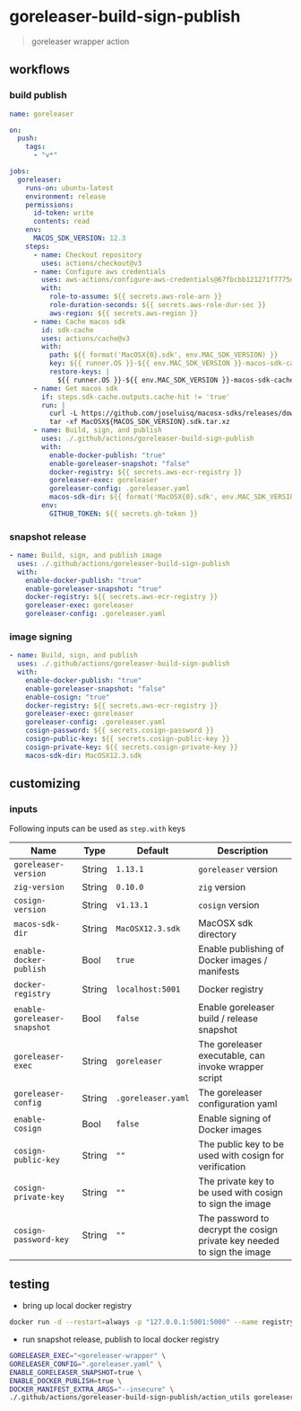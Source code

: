 # goreleaser-build-sign-publish

> goreleaser wrapper action

## workflows

### build publish

```yaml
name: goreleaser

on:
  push:
    tags:
      - "v*"

jobs:
  goreleaser:
    runs-on: ubuntu-latest
    environment: release
    permissions:
      id-token: write
      contents: read
    env:
      MACOS_SDK_VERSION: 12.3
    steps:
      - name: Checkout repository
        uses: actions/checkout@v3
      - name: Configure aws credentials
        uses: aws-actions/configure-aws-credentials@67fbcbb121271f7775d2e7715933280b06314838 # v1.7.0
        with:
          role-to-assume: ${{ secrets.aws-role-arn }}
          role-duration-seconds: ${{ secrets.aws-role-dur-sec }}
          aws-region: ${{ secrets.aws-region }}
      - name: Cache macos sdk
        id: sdk-cache
        uses: actions/cache@v3
        with:
          path: ${{ format('MacOSX{0}.sdk', env.MAC_SDK_VERSION) }}
          key: ${{ runner.OS }}-${{ env.MAC_SDK_VERSION }}-macos-sdk-cache-${{ hashFiles('**/SDKSettings.json') }}
          restore-keys: |
            ${{ runner.OS }}-${{ env.MAC_SDK_VERSION }}-macos-sdk-cache-
      - name: Get macos sdk
        if: steps.sdk-cache.outputs.cache-hit != 'true'
        run: |
          curl -L https://github.com/joseluisq/macosx-sdks/releases/download/${MACOS_SDK_VERSION}/MacOSX${MACOS_SDK_VERSION}.sdk.tar.xz > MacOSX${MACOS_SDK_VERSION}.sdk.tar.xz
          tar -xf MacOSX${MACOS_SDK_VERSION}.sdk.tar.xz
      - name: Build, sign, and publish
        uses: ./.github/actions/goreleaser-build-sign-publish
        with:
          enable-docker-publish: "true"
          enable-goreleaser-snapshot: "false"
          docker-registry: ${{ secrets.aws-ecr-registry }}
          goreleaser-exec: goreleaser
          goreleaser-config: .goreleaser.yaml
          macos-sdk-dir: ${{ format('MacOSX{0}.sdk', env.MAC_SDK_VERSION) }}
        env:
          GITHUB_TOKEN: ${{ secrets.gh-token }}
```

### snapshot release

```yaml
- name: Build, sign, and publish image
  uses: ./.github/actions/goreleaser-build-sign-publish
  with:
    enable-docker-publish: "true"
    enable-goreleaser-snapshot: "true"
    docker-registry: ${{ secrets.aws-ecr-registry }}
    goreleaser-exec: goreleaser
    goreleaser-config: .goreleaser.yaml
```

### image signing

```yaml
- name: Build, sign, and publish
  uses: ./.github/actions/goreleaser-build-sign-publish
  with:
    enable-docker-publish: "true"
    enable-goreleaser-snapshot: "false"
    enable-cosign: "true"
    docker-registry: ${{ secrets.aws-ecr-registry }}
    goreleaser-exec: goreleaser
    goreleaser-config: .goreleaser.yaml
    cosign-password: ${{ secrets.cosign-password }}
    cosign-public-key: ${{ secrets.cosign-public-key }}
    cosign-private-key: ${{ secrets.cosign-private-key }}
    macos-sdk-dir: MacOSX12.3.sdk
```

## customizing

### inputs

Following inputs can be used as `step.with` keys

| Name                         | Type   | Default            | Description                                                             |
| ---------------------------- | ------ | ------------------ | ----------------------------------------------------------------------- |
| `goreleaser-version`         | String | `1.13.1`           | `goreleaser` version                                                    |
| `zig-version`                | String | `0.10.0`           | `zig` version                                                           |
| `cosign-version`             | String | `v1.13.1`          | `cosign` version                                                        |
| `macos-sdk-dir`              | String | `MacOSX12.3.sdk`   | MacOSX sdk directory                                                    |
| `enable-docker-publish`      | Bool   | `true`             | Enable publishing of Docker images / manifests                          |
| `docker-registry`            | String | `localhost:5001`   | Docker registry                                                         |
| `enable-goreleaser-snapshot` | Bool   | `false`            | Enable goreleaser build / release snapshot                              |
| `goreleaser-exec`            | String | `goreleaser`       | The goreleaser executable, can invoke wrapper script                    |
| `goreleaser-config`          | String | `.goreleaser.yaml` | The goreleaser configuration yaml                                       |
| `enable-cosign`              | Bool   | `false`            | Enable signing of Docker images                                         |
| `cosign-public-key`          | String | `""`               | The public key to be used with cosign for verification                  |
| `cosign-private-key`         | String | `""`               | The private key to be used with cosign to sign the image                |
| `cosign-password-key`        | String | `""`               | The password to decrypt the cosign private key needed to sign the image |

## testing

- bring up local docker registry

```sh
docker run -d --restart=always -p "127.0.0.1:5001:5000" --name registry registry:2
```

- run snapshot release, publish to local docker registry

```sh
GORELEASER_EXEC="<goreleaser-wrapper" \
GORELEASER_CONFIG=".goreleaser.yaml" \
ENABLE_GORELEASER_SNAPSHOT=true \
ENABLE_DOCKER_PUBLISH=true \
DOCKER_MANIFEST_EXTRA_ARGS="--insecure" \
./.github/actions/goreleaser-build-sign-publish/action_utils goreleaser_release
```
